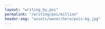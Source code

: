 ```yaml
---
layout: "writing_by_poi"
permalink: "/writing/poi/million"
header-img: "assets/owner/hero/pois-bg.jpg"
---
```


